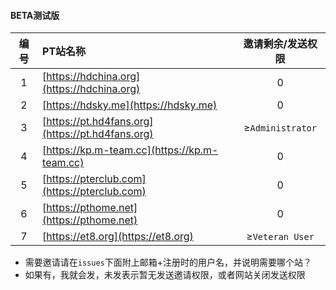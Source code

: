 ---
---
<link rel="shortcut icon" type="image/x-icon" href="/favicon.png">


#### BETA测试版

|编号|PT站名称|邀请剩余/发送权限|
|:----:| :----  | :----:  |
| 1 | [https://hdchina.org](https://hdchina.org) | 0 |
| 2 | [https://hdsky.me](https://hdsky.me) | 0  |
| 3 | [https://pt.hd4fans.org](https://pt.hd4fans.org) | ≥`Administrator` |
| 4 | [https://kp.m-team.cc](https://kp.m-team.cc) | 0 |
| 5 | [https://pterclub.com](https://pterclub.com) |0|
| 6 | [https://pthome.net](https://pthome.net) |0|
| 7 | [https://et8.org](https://et8.org) |≥`Veteran User`|

>
  + 需要邀请请在`issues`下面附上邮箱+注册时的用户名，并说明需要哪个站？
  + 如果有，我就会发，未发表示暂无发送邀请权限，或者网站关闭发送权限

